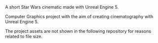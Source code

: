 A short Star Wars cinematic made with Unreal Engine 5.

Computer Graphics project with the aim of creating cinematography with Unreal Engine 5.

The project assets are not shown in the following repository for reasons related to file size.
